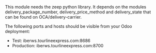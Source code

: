 This module needs the zeep python library. It depends on the modules
delivery_package_number, delivery_price_method and delivery_state that
can be found on OCA/delivery-carrier.

The following ports and hosts should be visible from your Odoo
deployment:

- Test: iberws.tourlineexpress.com:8686
- Production: iberws.tourlineexpress.com:8700

